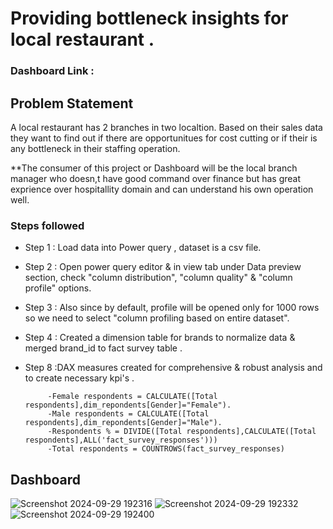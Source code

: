 #  Providing bottleneck insights for local restaurant .

### Dashboard Link : 

## Problem Statement

A local restaurant has 2 branches in two localtion. Based on their sales data they want to find  out if there are opportunitues for cost cutting or if their is any bottleneck in their staffing operation.

**The consumer of this project or Dashboard will be the local branch manager who doesn,t have good command over finance but has great exprience over hospitallity domain and can understand his own operation well.

### Steps followed 

- Step 1 : Load data into Power query , dataset is a csv file.
- Step 2 : Open power query editor & in view tab under Data preview section, check "column distribution", "column quality" & "column profile" options.
- Step 3 : Also since by default, profile will be opened only for 1000 rows so we need to select "column profiling based on entire dataset".
- Step 4 : Created a dimension table for brands  to normalize data & merged brand_id to fact survey table .



           
- Step 8 :DAX measures created for comprehensive & robust analysis and to create necessary kpi's .
           
           -Female respondents = CALCULATE([Total respondents],dim_repondents[Gender]="Female").
           -Male respondents = CALCULATE([Total respondents],dim_repondents[Gender]="Male"). 
           -Respondents % = DIVIDE([Total respondents],CALCULATE([Total respondents],ALL('fact_survey_responses')))
           -Total respondents = COUNTROWS(fact_survey_responses)

## Dashboard
          
          
![Screenshot 2024-09-29 192316](https://github.com/user-attachments/assets/9dedcf08-c40a-414b-89ab-c269b88da8df)
![Screenshot 2024-09-29 192332](https://github.com/user-attachments/assets/4182ed21-4cb1-4a53-b67e-5bd2f539f82e)
![Screenshot 2024-09-29 192400](https://github.com/user-attachments/assets/56f10bd5-6f90-4bc6-bd55-c1d10407bc32)
 

